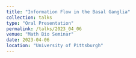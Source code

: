 ```yaml
---
title: "Information Flow in the Basal Ganglia"
collection: talks
type: "Oral Presentation"
permalink: /talks/2023_04_06
venue: "Math Bio Seminar"
date: 2023-04-06
location: "University of Pittsburgh"
---
```

